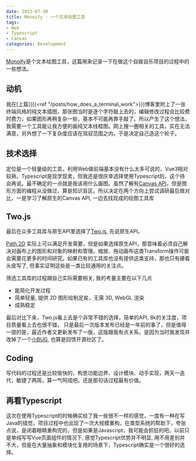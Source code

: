 ```yaml
---
date: 2023-07-30
title: Monoify - 一个文本绘图工具
tags: 
- Web
- Typescript
- Canvas
categories: Development
---
```


[Monoify](https://monoify.io)是个文本绘图工具，这篇用来记录一下在做这个自娱自乐项目的过程中的一些想法。

## 动机

我在[上篇]({{<ref "/posts/how_does_a_terminal_work">}})博客里附上了一张终端风格的纯文本插图，那张图当时是逐个字符敲上去的，编辑修改过程会比较费时费力，如果图形再稍复杂一些，基本不可能再靠手敲了。所以产生了这个想法，我需要一个工具能让我方便的画纯文本线框图。网上搜一圈相关的工具，实在无法满意，另外想了一下复杂度应该在驾驭范围之内，于是决定自己造这个轮子。

## 技术选择

定位是一个轻量级的工具，利用Web做前端基本没有什么太多可说的，Vue3相对较熟，Typescript是现学现卖，但我还是很庆幸选择使用Typescript的，这个待会再说。最不确定的一点就是我该用什么画图。虽然了解有[Canvas API](https://developer.mozilla.org/en-US/docs/Web/API/Canvas_API)，但是图形方面的编程从没做过，算是知识盲区。所以决定在两个方向上尝试调研最后做对比，一是学习了解原生的Canvas API, 一边去找现成的绘图工具库

## Two.js

最后在众多工具库与原生API里选择了[Two.js](https://two.js.org/), 先说原生API。

[Path 2D](https://developer.mozilla.org/en-US/docs/Web/API/Path2D) 实际上可以满足开发需要，但是如果选择原生API，那意味着必须自己解决对画布上的图形和对象的映射和管理。缩放、拖动画布这类Transform操作可能会需要花更多的时间研究。如果已有的工具库也没有提供这类支持，那也只有硬着头皮写了, 但事实证明这些是一类比较通用的关注点。

筛选工具库的过程跟自己实际需要相关, 我的考量主要在以下几点
* 能简化开发过程
* 简单轻量, 提供 2D 图形绘制足矣，无需 3D, WebGL 渲染
* 成熟稳定

最后对比下来，Two.js看上去是个非常不错的选择，简单的API, 8k的关注度，项目质量看上去也很不错， 只是最后一次版本发布已经是一年前的事了，但是值得一提的是，最近作者又更新发布了一版，这版跟我有点关系，是因为当时我发现并改掉了一个[小BUG](https://github.com/jonobr1/two.js/pull/706), 也算是回馈开源社区了。

## Coding

写代码的过程还是比较愉快的，构思功能边界、设计模块、动手实现，两天一迭代，敏捷了两周，算一气呵成吧。还是那句话过程最有价值。

## 再看Typescript

这次在使用Typescript的时候确实给了我一些很不一样的感觉，一度有一种在写Java的错觉，项目过程中也出现了一次大规模重构，在类型系统的帮助下，夸张点说，是闭着眼睛重构完的，但是如果是Javascript，我可能会抓狂的吧。以前只是单纯写写Vue页面组件的情况下, 感觉Typescript优势并不明显, 用不用差别并不大，但是在大量抽象和模块化复用的场景下，Typescript确实是一个很好的选择。

